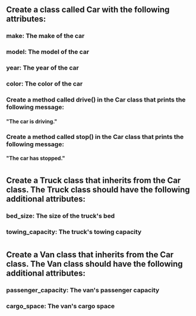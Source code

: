 
## Create a class called Car with the following attributes:

### make: The make of the car
### model: The model of the car
### year: The year of the car
### color: The color of the car
### Create a method called drive() in the Car class that prints the following message:
#### "The car is driving."

### Create a method called stop() in the Car class that prints the following message:
#### "The car has stopped."
#
## Create a Truck class that inherits from the Car class. The Truck class should have the following additional attributes:

### bed_size: The size of the truck's bed
### towing_capacity: The truck's towing capacity
#
## Create a Van class that inherits from the Car class. The Van class should have the following additional attributes:
### passenger_capacity: The van's passenger capacity
### cargo_space: The van's cargo space


